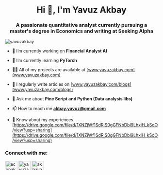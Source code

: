 <h1 align="center">Hi 👋, I'm Yavuz Akbay</h1>
<h3 align="center">A passionate quantitative analyst currently pursuing a master's degree in Economics and writing at Seeking Alpha</h3>

<p align="left"> <img src="https://github-profile-trophy.vercel.app/?username=yavuzakbay" alt="yavuzakbay" /></a> </p>

- 🔭 I’m currently working on **Financial Analyst AI**

- 🌱 I’m currently learning **PyTorch**

- 👨‍💻 All of my projects are available at [www.yavuzakbay.com](www.yavuzakbay.com)

- 📝 I regularly write articles on [www.yavuzakbay.com/blogs](www.yavuzakbay.com/blogs)

- 💬 Ask me about **Pine Script and Python (Data analysis libs)**

- 📫 How to reach me **akbay.yavuz@gmail.com**

- 📄 Know about my experiences [https://drive.google.com/file/d/1XNZjWf1SdRiS0gGFNbDbl9LhxiH_kSoO/view?usp=sharing](https://drive.google.com/file/d/1XNZjWf1SdRiS0gGFNbDbl9LhxiH_kSoO/view?usp=sharing)

<h3 align="left">Connect with me:</h3>
<p align="left">
<a href="https://twitter.com/econakbay" target="blank"><img align="center" src="https://raw.githubusercontent.com/rahuldkjain/github-profile-readme-generator/master/src/images/icons/Social/twitter.svg" alt="econakbay" height="30" width="40" /></a>
<a href="https://linkedin.com/in/yavuzakbay" target="blank"><img align="center" src="https://raw.githubusercontent.com/rahuldkjain/github-profile-readme-generator/master/src/images/icons/Social/linked-in-alt.svg" alt="yavuzakbay" height="30" width="40" /></a>
<a href="https://instagram.com/akbayavuz" target="blank"><img align="center" src="https://raw.githubusercontent.com/rahuldkjain/github-profile-readme-generator/master/src/images/icons/Social/instagram.svg" alt="akbayavuz" height="30" width="40" /></a>
</p>
